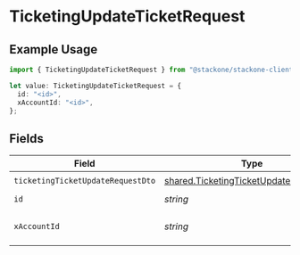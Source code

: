 # TicketingUpdateTicketRequest

## Example Usage

```typescript
import { TicketingUpdateTicketRequest } from "@stackone/stackone-client-ts/sdk/models/operations";

let value: TicketingUpdateTicketRequest = {
  id: "<id>",
  xAccountId: "<id>",
};
```

## Fields

| Field                                                                                                   | Type                                                                                                    | Required                                                                                                | Description                                                                                             |
| ------------------------------------------------------------------------------------------------------- | ------------------------------------------------------------------------------------------------------- | ------------------------------------------------------------------------------------------------------- | ------------------------------------------------------------------------------------------------------- |
| `ticketingTicketUpdateRequestDto`                                                                       | [shared.TicketingTicketUpdateRequestDto](../../../sdk/models/shared/ticketingticketupdaterequestdto.md) | :heavy_check_mark:                                                                                      | N/A                                                                                                     |
| `id`                                                                                                    | *string*                                                                                                | :heavy_check_mark:                                                                                      | N/A                                                                                                     |
| `xAccountId`                                                                                            | *string*                                                                                                | :heavy_check_mark:                                                                                      | The account identifier                                                                                  |